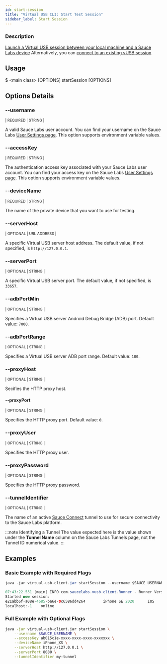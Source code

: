 ```yaml
---
id: start-session
title: "Virtual USB CLI: Start Test Session"
sidebar_label: Start Session
---
```


### Description

[Launch a Virtual USB session between your local machine and a Sauce Labs device](/mobile-apps/features/virtual-usb#start-test-session) Alternatively, you can [connect to an existing vUSB session](/dev/cli/virtual-usb/connect-session).

## Usage

<span className="cli">$ &lt;main class&gt; [OPTIONS] startSession [OPTIONS]</span>


## Options Details

### <span className="cli">--username </span>

<div className="cli-desc">
<p><small>| REQUIRED | STRING |</small></p>

A valid Sauce Labs user account. You can find your username on the Sauce Labs [User Settings page](https://app.saucelabs.com/user-settings). This option supports environment variable values.

</div>

### <span className="cli">--accessKey</span>

<div className="cli-desc">
<p><small>| REQUIRED | STRING |</small></p>

The authentication access key associated with your Sauce Labs user account. You can find your access key on the Sauce Labs [User Settings page](https://app.saucelabs.com/user-settings). This option supports environment variable values.

</div>

### <span className="cli">--deviceName</span>

<div className="cli-desc">
<p><small>| REQUIRED | STRING |</small></p>

The name of the private device that you want to use for testing.

</div>

### <span className="cli">--serverHost</span>

<div className="cli-desc">
<p><small>| OPTIONAL | URL ADDRESS |</small></p>

A specific Virtual USB server host address. The default value, if not specified, is `http://127.0.0.1`.

</div>


### <span className="cli">--serverPort</span>

<div className="cli-desc">
<p><small>| OPTIONAL | STRING |</small></p>

A specific Virtual USB server port. The default value, if not specified, is `33657`.

</div>

### <span className="cli">--adbPortMin</span>

<div className="cli-desc">
<p><small>| OPTIONAL | STRING |</small></p>

 Specifies a Virtual USB server Android Debug Bridge (ADB) port. Default value: `7000`.

 </div>


### <span className="cli">--adbPortRange</span>

<div className="cli-desc">
<p><small>| OPTIONAL | STRING |</small></p>

Specifies a Virtual USB server ADB port range. Default value: `100`.

</div>

### <span className="cli">--proxyHost</span>

<div className="cli-desc">
<p><small>| OPTIONAL | STRING |</small></p>

Secifies the HTTP proxy host.

</div>

#### <span className="cli">--proxyPort</span>

<div className="cli-desc">
<p><small>| OPTIONAL | STRING |</small></p>

Specifies the HTTP proxy port. Default value: `0`.

</div>

### <span className="cli">--proxyUser</span>

<div className="cli-desc">
<p><small>| OPTIONAL | STRING |</small></p>

Specifies the HTTP proxy user.

</div>

### <span className="cli">--proxyPassword</span>

<div className="cli-desc">
<p><small>| OPTIONAL | STRING |</small></p>

Specifies the HTTP proxy password.

</div>

### <span className="cli">--tunnelIdentifier</span>

<div className="cli-desc">
<p><small>| OPTIONAL | STRING |</small></p>

The name of an active [Sauce Connect](/secure-connections/sauce-connect/) tunnel to use for secure connectivity to the Sauce Labs platform.

:::note Identifying a Tunnel
The value expected here is the value shown under the **Tunnel Name** column on the Sauce Labs Tunnels page, not the Tunnel ID numerical value.
:::

</div>

## Examples

### Basic Example with Required Flags

```java title="Start Session Request"
java -jar virtual-usb-client.jar startSession --username $SAUCE_USERNAME --accessKey $SAUCE_ACCESS_KEY --deviceName iPhone_XS
```

```java title="Sample Response"
07:43:22.551 [main] INFO com.saucelabs.vusb.client.Runner - Runner Version 2.0.0
Started new session:
e21abb6f-a08e-4685-ba6e-8c6586dd4264		iPhone SE 2020		IOS		14.3		https://app.eu-central-1.saucelabs.com/live/mobile/dataCenters/EU/devices/iPhone_SE_2020_14_POC05/shared/e21abb6f-a08e-4685-ba6e-8c6586dd4264
localhost:-1	online
```

### Full Example with Optional Flags

```bash
java -jar virtual-usb-client.jar startSession \
    --username $SAUCE_USERNAME \
    --accessKey ab015c1e-xxxx-xxxx-xxxx-xxxxxxx \
    --deviceName iPhone_XS \
    --serverHost http://127.0.0.1 \
    --serverPort 8080 \
    --tunnelIdentifier my-tunnel
```
